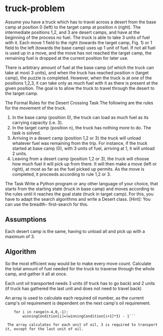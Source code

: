 # truck-problem

Assume you have a truck which has to travel across a desert from the base camp at position 0 (left) to the target camp at position n (right). The intermediate positions 1,2, and 3 are desert camps, and have at the beginning of the process no fuel. The truck is able to take 3 units of fuel with it. Each move 1 field to the right (towards the target camp, Fig. 1) or 1 field to the left (towards the base camp) uses up 1 unit of fuel. If not all fuel is used up in a move, and the move has not reached the target camp, the remaining fuel is dropped at the current position for later use.

 
There is arbitrary amount of fuel at the base camp (of which the truck can take at most 3 units), and when the truck has reached position n (target camp), the puzzle is completed. However, when the truck is at one of the positions 1,2,3, it can take only as much fuel with it as there is present at the given position. The goal is to allow the truck to travel through the desert to the target camp. 

The Formal Rules for the Desert Crossing Task 
The following are the rules for the movement of the truck. 
1. In the base camp (position 0), the truck can load as much fuel as its carrying capacity (i.e. 3). 
2. In the target camp (position n), the truck has nothing more to do. The task is solved. 
3. Arriving in a desert camp (position 1,2 or 3) the truck will unload whatever fuel was remaining from the trip. For instance, if the truck started at base camp (0), with 3 units of fuel, arriving at 1, it will unload 2 units. 
4. Leaving from a desert camp (position 1,2 or 3), the truck will choose how much fuel it will pick up from there. It will then make a move (left or right), at most as far as the fuel picked up permits. As the move is completed, it proceeds according to rule 1,2 or 3. 

The Task
Write a Python program or any other language of your choice, that starts from the starting state (truck in base camp) and moves according to the rules until it reaches the goal state (truck in target camp). 
For this, you have to adapt the search algorithms and write a Desert class. 
[Hint]: You can use the breadth- first-search for this.
## Assumptions

Each desert camp is the same, having to unload all and pick up with a maximum of 3.

## Algorithm

So the most efficient way would be to make every move count.
Calculate the total amount of fuel needed for the truck to traverse through the whole camp, and gather it all at once.

Each unit oil transported needs 3 units (if truck has to go back) and 2 units (if truck has gathered the last unit and does not need to travel back)

An array is used to calculate each required oil number, as the current camp's oil requirement is dependent on the next camp's oil requirement.

```winningCondition[n-3] = 3
	for i in range(n-4,0,-1):
		winningCondition[i]=(winningCondition[i+1]*3) - 1```
  
 The array calculates for each unit of oil, 3 is required to transport it, except for the last unit of oil. 
